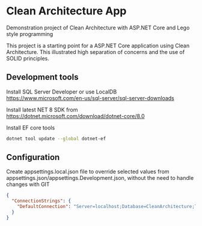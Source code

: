 # Clean Architecture App

Demonstration project of Clean Architecture with ASP.NET Core and Lego style programming

This project is a starting point for a ASP.NET Core application using Clean Architecture.
This illustrated high separation of concerns and the use of SOLID principles.

## Development tools

Install SQL Server Developer or use LocalDB
https://www.microsoft.com/en-us/sql-server/sql-server-downloads

Install latest NET 8 SDK from https://dotnet.microsoft.com/download/dotnet-core/8.0

Install EF core tools
```bash
dotnet tool update --global dotnet-ef
```

## Configuration

Create appsettings.local.json file to override selected values from appsettings.json/appsettings.Development.json, without the need to handle changes with GIT

```json
{
  "ConnectionStrings": {
    "DefaultConnection": "Server=localhost;Database=CleanArchitecture;Trusted_Connection=True;MultipleActiveResultSets=true"
  }
}
```
